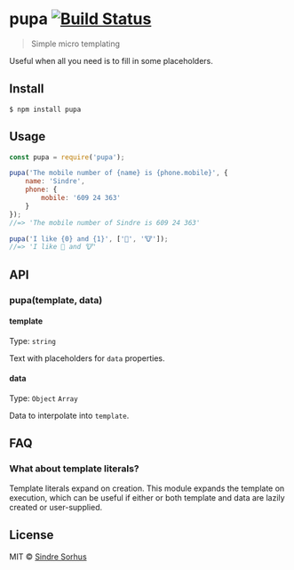 # pupa [![Build Status](https://travis-ci.org/sindresorhus/pupa.svg?branch=master)](https://travis-ci.org/sindresorhus/pupa)

> Simple micro templating

Useful when all you need is to fill in some placeholders.


## Install

```
$ npm install pupa
```


## Usage

```js
const pupa = require('pupa');

pupa('The mobile number of {name} is {phone.mobile}', {
	name: 'Sindre',
	phone: {
		mobile: '609 24 363'
	}
});
//=> 'The mobile number of Sindre is 609 24 363'

pupa('I like {0} and {1}', ['🦄', '🐮']);
//=> 'I like 🦄 and 🐮'
```


## API

### pupa(template, data)

#### template

Type: `string`

Text with placeholders for `data` properties.

#### data

Type: `Object` `Array`

Data to interpolate into `template`.


## FAQ

### What about template literals?

Template literals expand on creation. This module expands the template on execution, which can be useful if either or both template and data are lazily created or user-supplied.


## License

MIT © [Sindre Sorhus](https://sindresorhus.com)
